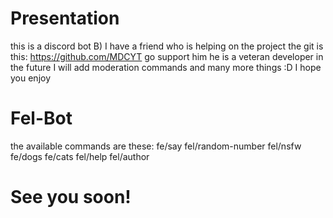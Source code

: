 # Presentation
this is a discord bot B)
I have a friend who is helping on the project
the git is this:
https://github.com/MDCYT
go support him he is a veteran developer
in the future I will add moderation commands
and many more things :D I hope you enjoy
# Fel-Bot
the available commands are these:
fe/say
fel/random-number
fel/nsfw
fe/dogs
fe/cats
fel/help
fel/author
# See you soon!

